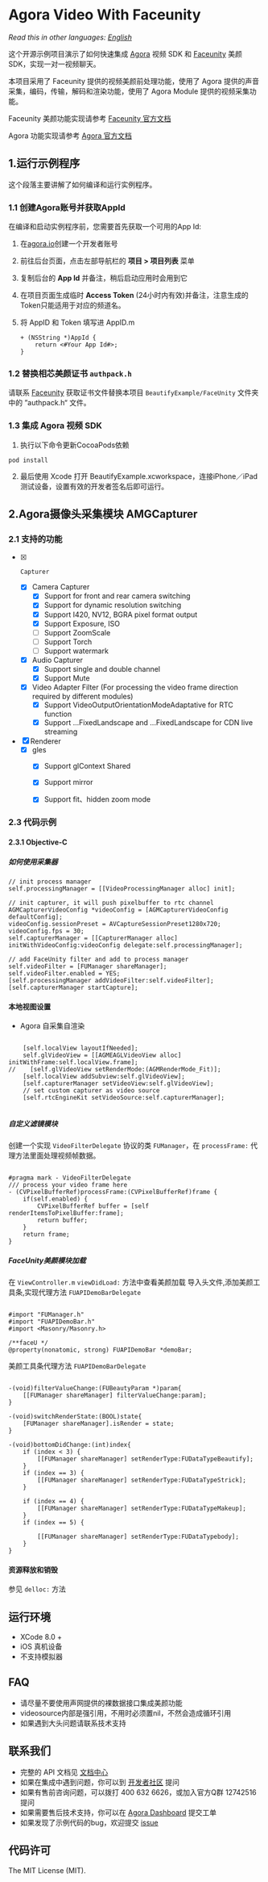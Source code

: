 # Agora Video With Faceunity

*Read this in other languages: [English](README.md)*

这个开源示例项目演示了如何快速集成 [Agora](www.agora.io) 视频 SDK 和 [Faceunity](http://www.faceunity.com) 美颜 SDK，实现一对一视频聊天。

本项目采用了 Faceunity 提供的视频美颜前处理功能，使用了 Agora 提供的声音采集，编码，传输，解码和渲染功能，使用了 Agora Module 提供的视频采集功能。

Faceunity 美颜功能实现请参考 [Faceunity 官方文档](http://www.faceunity.com/docs_develop/#/markdown/integrate/introduction)

Agora 功能实现请参考 [Agora 官方文档](https://docs.agora.io/cn/Interactive%20Broadcast/API%20Reference/oc/docs/headers/Agora-Objective-C-API-Overview.html)

## 1.运行示例程序

这个段落主要讲解了如何编译和运行实例程序。

### 1.1 创建Agora账号并获取AppId

在编译和启动实例程序前，您需要首先获取一个可用的App Id:

1. 在[agora.io](https://dashboard.agora.io/signin/)创建一个开发者账号
2. 前往后台页面，点击左部导航栏的 **项目 > 项目列表** 菜单
3. 复制后台的 **App Id** 并备注，稍后启动应用时会用到它
4. 在项目页面生成临时 **Access Token** (24小时内有效)并备注，注意生成的Token只能适用于对应的频道名。

5. 将 AppID 和 Token 填写进 AppID.m

    ```
    + (NSString *)AppId {
        return <#Your App Id#>;
    }
    ```

### 1.2 替换相芯美颜证书 `authpack.h`
请联系 [Faceunity](http://www.faceunity.com) 获取证书文件替换本项目 `BeautifyExample/FaceUnity` 文件夹中的 ”authpack.h“ 文件。

### 1.3 集成 Agora 视频 SDK

1. 执行以下命令更新CocoaPods依赖

```
pod install
```
  
2. 最后使用 Xcode 打开 BeautifyExample.xcworkspace，连接iPhone／iPad 测试设备，设置有效的开发者签名后即可运行。



## 2.Agora摄像头采集模块 AMGCapturer
### 2.1 支持的功能
- [x]     Capturer
    - [x] Camera Capturer
        - [x] Support for front and rear camera switching
        - [x] Support for dynamic resolution switching
        - [x] Support I420, NV12, BGRA pixel format output
        - [x] Support Exposure, ISO
        - [ ] Support ZoomScale
        - [ ] Support Torch
        - [ ] Support watermark
    - [x] Audio Capturer
        - [x] Support single and double channel
        - [x] Support Mute
    - [x]  Video Adapter Filter (For processing the video frame direction required by different modules)
        - [x] Support VideoOutputOrientationModeAdaptative for RTC function
        - [x] Support ...FixedLandscape and ...FixedLandscape for CDN live streaming
- [x] Renderer
    - [x] gles
        - [x] Support glContext Shared
        - [x] Support mirror
        - [x] Support fit、hidden zoom mode



### 2.3 代码示例 

#### 2.3.1 Objective-C
##### 如何使用采集器

```objc
// init process manager
self.processingManager = [[VideoProcessingManager alloc] init];
    
// init capturer, it will push pixelbuffer to rtc channel
AGMCapturerVideoConfig *videoConfig = [AGMCapturerVideoConfig defaultConfig];
videoConfig.sessionPreset = AVCaptureSessionPreset1280x720;
videoConfig.fps = 30;
self.capturerManager = [[CapturerManager alloc] initWithVideoConfig:videoConfig delegate:self.processingManager];
    
// add FaceUnity filter and add to process manager
self.videoFilter = [FUManager shareManager];
self.videoFilter.enabled = YES;
[self.processingManager addVideoFilter:self.videoFilter];
[self.capturerManager startCapture];

```

#### 本地视图设置

* Agora 自采集自渲染

```objc

    [self.localView layoutIfNeeded];
    self.glVideoView = [[AGMEAGLVideoView alloc] initWithFrame:self.localView.frame];
//    [self.glVideoView setRenderMode:(AGMRenderMode_Fit)];
    [self.localView addSubview:self.glVideoView];
    [self.capturerManager setVideoView:self.glVideoView];
    // set custom capturer as video source
    [self.rtcEngineKit setVideoSource:self.capturerManager];
    
```

##### 自定义滤镜模块

创建一个实现 `VideoFilterDelegate` 协议的类 `FUManager`，在 `processFrame:` 代理方法里面处理视频帧数据。

```objc

#pragma mark - VideoFilterDelegate
/// process your video frame here
- (CVPixelBufferRef)processFrame:(CVPixelBufferRef)frame {
    if(self.enabled) {
        CVPixelBufferRef buffer = [self renderItemsToPixelBuffer:frame];
        return buffer;
    }
    return frame;
}

```

##### FaceUnity美颜模块加载

在 `ViewController.m` `viewDidLoad:` 方法中查看美颜加载
导入头文件,添加美颜工具条,实现代理方法 `FUAPIDemoBarDelegate`

```objc

#import "FUManager.h"
#import "FUAPIDemoBar.h"
#import <Masonry/Masonry.h>

/**faceU */
@property(nonatomic, strong) FUAPIDemoBar *demoBar;

```

美颜工具条代理方法 `FUAPIDemoBarDelegate`

```objc

-(void)filterValueChange:(FUBeautyParam *)param{
    [[FUManager shareManager] filterValueChange:param];
}

-(void)switchRenderState:(BOOL)state{
    [FUManager shareManager].isRender = state;
}

-(void)bottomDidChange:(int)index{
    if (index < 3) {
        [[FUManager shareManager] setRenderType:FUDataTypeBeautify];
    }
    if (index == 3) {
        [[FUManager shareManager] setRenderType:FUDataTypeStrick];
    }
    
    if (index == 4) {
        [[FUManager shareManager] setRenderType:FUDataTypeMakeup];
    }
    if (index == 5) {
        
        [[FUManager shareManager] setRenderType:FUDataTypebody];
    }
}

```


#### 资源释放和销毁

参见 `delloc:` 方法


## 运行环境
* XCode 8.0 +
* iOS 真机设备
* 不支持模拟器

## FAQ
- 请尽量不要使用声网提供的裸数据接口集成美颜功能
- videosource内部是强引用，不用时必须置nil，不然会造成循环引用
- 如果遇到大头问题请联系技术支持

## 联系我们

- 完整的 API 文档见 [文档中心](https://docs.agora.io/cn/)
- 如果在集成中遇到问题，你可以到 [开发者社区](https://dev.agora.io/cn/) 提问
- 如果有售前咨询问题，可以拨打 400 632 6626，或加入官方Q群 12742516 提问
- 如果需要售后技术支持，你可以在 [Agora Dashboard](https://dashboard.agora.io) 提交工单
- 如果发现了示例代码的bug，欢迎提交 [issue](https://github.com/AgoraIO/Agora-Video-With-FaceUnity-iOS/issues)

## 代码许可

The MIT License (MIT).


